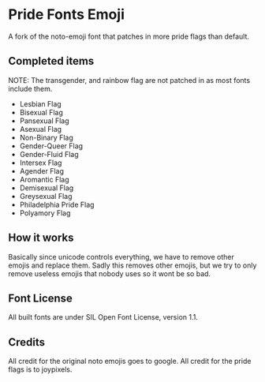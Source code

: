 # Pride Fonts Emoji
A fork of the noto-emoji font that patches in more pride flags than default.

## Completed items
NOTE: The transgender, and rainbow flag are not patched in as most fonts include them.
  - Lesbian Flag
  - Bisexual Flag
  - Pansexual Flag
  - Asexual Flag
  - Non-Binary Flag
  - Gender-Queer Flag
  - Gender-Fluid Flag
  - Intersex Flag
  - Agender Flag
  - Aromantic Flag
  - Demisexual Flag
  - Greysexual Flag
  - Philadelphia Pride Flag
  - Polyamory Flag

## How it works
Basically since unicode controls everything, we have to remove other emojis and replace them. Sadly this removes other emojis, but we try to only remove
useless emojis that nobody uses so it wont be so bad.

## Font License
All built fonts are under SIL Open Font License, version 1.1.

## Credits
All credit for the original noto emojis goes to google.
All credit for the pride flags is to joypixels.
